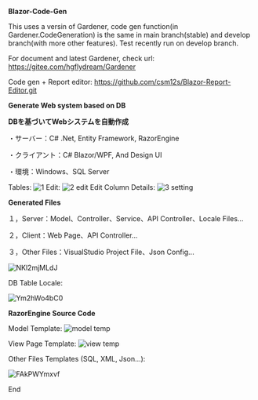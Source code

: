 **Blazor-Code-Gen**

This uses a versin of Gardener, code gen function(in Gardener.CodeGeneration) is the same in main branch(stable) and develop branch(with more other features).
Test recently run on develop branch.

For document and latest Gardener, check url:
https://gitee.com/hgflydream/Gardener

Code gen + Report editor: 
https://github.com/csm12s/Blazor-Report-Editor.git


**Generate Web system based on DB**

**DBを基づいてWebシステムを自動作成**


・サーバー：C# .Net, Entity Framework, RazorEngine

・クライアント：C# Blazor/WPF, And Design UI

・環境：Windows、SQL Server



Tables:
![1](https://github.com/csm12s/Blazor-Web-App-Code-Generation/assets/64699457/9ef0fd28-dd7f-444c-aa75-afb62c364e94)
Edit:
![2 edit](https://github.com/csm12s/Blazor-Web-App-Code-Generation/assets/64699457/98d72c67-c7fc-4944-a5e1-2b7ab7074169)
Edit Column Details:
![3 setting](https://github.com/csm12s/Blazor-Web-App-Code-Generation/assets/64699457/f81de584-197e-4599-b242-7ea3afbd3a67)

**Generated Files**

１，Server：Model、Controller、Service、API Controller、Locale Files...

２，Client：Web Page、API Controller...

３，Other Files：VisualStudio Project File、Json Config...



![NKl2mjMLdJ](https://github.com/csm12s/Blazor-Code-Gen/assets/64699457/101313d5-0334-4a64-afa8-78a4d4fe403f)

DB Table Locale:

![Ym2hWo4bC0](https://github.com/csm12s/Blazor-Code-Gen/assets/64699457/49cc4309-407c-47a7-beb8-66dfff4b2421)


**RazorEngine Source Code**

Model Template:
![model temp](https://github.com/csm12s/Blazor-Code-Gen/assets/64699457/14601a36-d545-4a11-93d4-b045ba0835ac)

View Page Template:
![view temp](https://github.com/csm12s/Blazor-Code-Gen/assets/64699457/7d2651d9-a2e0-48b7-ba0a-a67317f7da6f)

Other Files Templates (SQL, XML, Json...):

![FAkPWYmxvf](https://github.com/csm12s/Blazor-Code-Gen/assets/64699457/288e25f5-5af2-4af1-b12d-40d82cb8be96)


End
